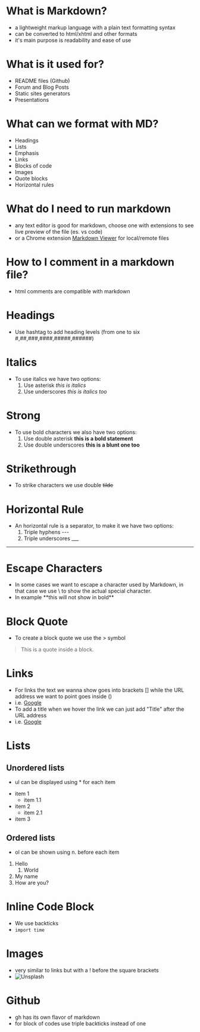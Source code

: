 # What is Markdown?
- a lightweight markup language with a plain text formatting syntax
- can be converted to html/xhtml and other formats
- it's main purpose is readability and ease of use

# What is it used for?
- README files (Github)
- Forum and Blog Posts
- Static sites generators
- Presentations

# What can we format with MD?
- Headings
- Lists
- Emphasis
- Links
- Blocks of code
- Images
- Quote blocks
- Horizontal rules

# What do I need to run markdown
- any text editor is good for markdown, choose one with extensions to see live preview of the file (es. vs code)
- or a Chrome extension [Markdown Viewer](https://chrome.google.com/webstore/detail/markdown-viewer/ckkdlimhmcjmikdlpkmbgfkaikojcbjk/) for local/remote files

# How to I comment in a markdown file?
- html comments are compatible with markdown
<!-- i.e. this will not show in the preview -->

# Headings
- Use hashtag to add heading levels (from one to six #,##,###,####,#####,######)

# Italics
- To use italics we have two options:
    1. Use asterisk *this is italics*
    2. Use underscores _this is italics too_ 

# Strong
- To use bold characters we also have two options:
    1. Use double asterisk **this is a bold statement**
    2. Use double underscores __this is a blunt one too__ 

# Strikethrough
- To strike characters we use double ~~tilde~~

# Horizontal Rule
- An horizontal rule is a separator, to make it we have two options:
    1. Triple hyphens ---
    2. Triple underscores ___
___

# Escape Characters
- In some cases we want to escape a character used by Markdown, in that case we use \ to show the actual special character.
- In example \*\*this will not show in bold\*\*

# Block Quote
- To create a block quote we use the \> symbol
> This is a quote inside a block. 

# Links
- For links the text we wanna show goes into brackets \[\] while the URL address we want to point goes inside \(\)
- i.e. [Google](https://google.com)
- To add a title when we hover the link we can just add "Title" after the URL address
- i.e. [Google](https://google.com "Google.com")

# Lists
## Unordered lists
- ul can be displayed using \* for each item
* item 1
    * item 1.1
* item 2
    * item 2.1
* item 3

## Ordered lists
- ol can be shown using n. before each item
1. Hello
    1. World
1. My name
1. How are you?

# Inline Code Block
- We use backticks 
- `import time`

# Images
- very similar to links but with a ! before the square brackets
- ![Unsplash](https://unsplash.com/photos/xrVDYZRGdw4/download?force=true&w=640)

# Github
- gh has its own flavor of markdown
- for block of codes use triple backticks instead of one
